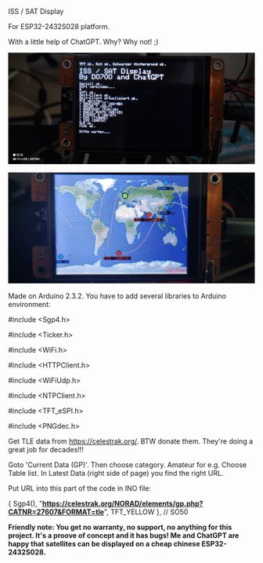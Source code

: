 ISS / SAT Display

For ESP32-2432S028 platform.

With a little help of ChatGPT. Why? Why not! ;)

![screenshot](1728894498291.jpg)

![screenshot](GcGTIsbWYAAevg8.jpeg)

Made on Arduino 2.3.2. You have to add several libraries to Arduino environment:

#include <Sgp4.h>

#include <Ticker.h>

#include <WiFi.h>

#include <HTTPClient.h>

#include <WiFiUdp.h>

#include <NTPClient.h>

#include <TFT_eSPI.h>

#include <PNGdec.h>

Get TLE data from https://celestrak.org/. BTW donate them. They're doing a great job for decades!!!

Goto 'Current Data (GP)'. Then choose category. Amateur for e.g. Choose Table list. In Latest Data (right side of page) you find the right URL. 

Put URL into this part of the code in INO file:

{ Sgp4(), "**https://celestrak.org/NORAD/elements/gp.php?CATNR=27607&FORMAT=tle**", TFT_YELLOW }, // SO50

**Friendly note: You get no warranty, no support, no anything for this project. It's a proove of concept and it has bugs! 
Me and ChatGPT are happy that satellites can be displayed on a cheap chinese ESP32-2432S028.**
